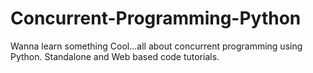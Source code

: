 # Concurrent-Programming-Python
Wanna learn something Cool...all about concurrent programming using Python. Standalone and Web based code tutorials.
